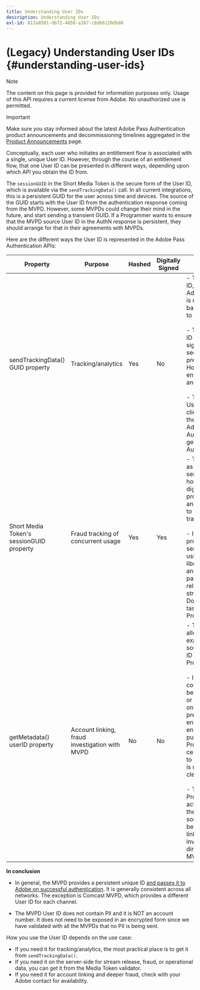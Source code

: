 ```yaml
---
title: Understanding User IDs
description: Understanding User IDs
exl-id: 813a8501-db72-4850-a387-c8db6120db80
---
```

# (Legacy) Understanding User IDs {#understanding-user-ids}

>[!NOTE]
>
>The content on this page is provided for information purposes only. Usage of this API requires a current license from Adobe. No unauthorized use is permitted.

>[!IMPORTANT]
>
> Make sure you stay informed about the latest Adobe Pass Authentication product announcements and decommissioning timelines aggregated in the [Product Announcements](/help/authentication/product-announcements.md) page.

Conceptually, each user who initiates an entitlement flow is associated with a single, unique User ID. However, through the course of an entitlement flow, that one User ID can be presented in different ways, depending upon which API you obtain the ID from.

The `sessionGUID` in the Short Media Token is the secure form of the User ID, which is available via the `sendTrackingData()` call. In all current integrations, this is a persistent GUID for the user across time and devices. The source of the GUID starts with the User ID from the authentication response coming from the MVPD. However, some MVPDs could change their mind in the future, and start sending a transient GUID. If a Programmer wants to ensure that the MVPD source User ID in the AuthN response is persistent, they should arrange for that in their agreements with MVPDs.

Here are the different ways the User ID is represented in the Adobe Pass Authentication APIs:

| Property | Purpose | Hashed | Digitally Signed | Description | 
| --- | --- | --- | --- | --- |
| sendTrackingData() GUID property | Tracking/analytics | Yes | No | - The MVPD User ID, hashed by Adobe. The User ID is not traceable back to the source to the MVPD. </br> </br> - This form of the ID is not digitally signed, so it is not secure for fraud prevention. However, it is good enough for analytics.  </br> </br> - This form of the User ID is provided client-side on all of the events that Adobe Pass Authentication generates in the AuthN/AuthZ flow.|
| Short Media Token's sessionGUID property | Fraud tracking of concurrent usage | Yes | Yes | - This is the same as the User ID via sendTrackingData(), however, this one is digitally signed to protect its integrity and is good enough to be used for fraud tracking. </br> </br> - It is intended to be processed on the server side after using our validator library, and can be analyzed for fraud patterns before releasing the video stream to the client.  Doing any of these tasks is up to the Programmer.| 
| getMetadata() userID property | Account linking, fraud investigation with MVPD | No | No | - This property allows Adobe to expose the actual source MVPD User ID to the Programmer. </br> </br> - In Adobe's configuration it can be set as encrypted or not (depending on the MVPD preference). If it's encrypted it will be encrypted with the public key from the Programmer's certificate provided to Adobe, so that it is not exposed in clear to the client. </br> </br> - This gives the Programmer the actual User ID from the MVPD, so it is something that can be used for account linking or fraud investigation directly with the MVPD.| 


**In conclusion**

*   In general, the MVPD provides a persistent unique ID <u>and passes it to Adobe on successful authentication</u>. It is generally consistent across all networks. The exception is Comcast MVPD, which provides a different User ID for each channel.

*   The MVPD User ID does not contain PII and it is NOT an account number. It does not need to be exposed in an encrypted form since we have validated with all the MVPDs that no PII is being sent.

How you use the User ID depends on the use case:

* If you need it for tracking/analytics, the most practical place is to get it from `sendTrackingData()`.
* If you need it on the server-side for stream release, fraud, or operational data, you can get it from the Media Token validator.
* If you need it for account linking and deeper fraud, check with your Adobe contact for availability.
